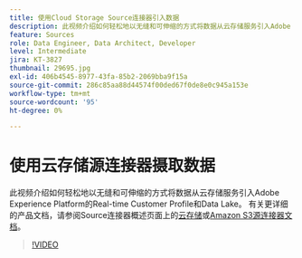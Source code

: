 ```yaml
---
title: 使用Cloud Storage Source连接器引入数据
description: 此视频介绍如何轻松地以无缝和可伸缩的方式将数据从云存储服务引入Adobe Experience Platform的Real-time Customer Profile和Data Lake。
feature: Sources
role: Data Engineer, Data Architect, Developer
level: Intermediate
jira: KT-3827
thumbnail: 29695.jpg
exl-id: 406b4545-8977-43fa-85b2-2069bba9f15a
source-git-commit: 286c85aa88d44574f00ded67f0de8e0c945a153e
workflow-type: tm+mt
source-wordcount: '95'
ht-degree: 0%

---
```


# 使用云存储源连接器摄取数据

此视频介绍如何轻松地以无缝和可伸缩的方式将数据从云存储服务引入Adobe Experience Platform的Real-time Customer Profile和Data Lake。 有关更详细的产品文档，请参阅Source连接器概述页面上的[云存储](https://experienceleague.adobe.com/docs/experience-platform/sources/home.html?lang=zh-Hans#cloud-storage)或[Amazon S3源连接器文档](https://experienceleague.adobe.com/docs/experience-platform/sources/ui-tutorials/create/cloud-storage/s3.html?lang=zh-Hans)。

>[!VIDEO](https://video.tv.adobe.com/v/29695?learn=on&enablevpops)
